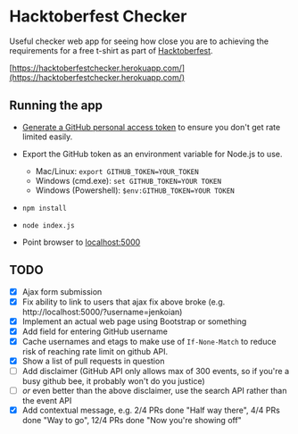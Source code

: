 # Hacktoberfest Checker

Useful checker web app for seeing how close you are to achieving the requirements for a free t-shirt as part of [Hacktoberfest](https://hacktoberfest.digitalocean.com/).

[https://hacktoberfestchecker.herokuapp.com/](https://hacktoberfestchecker.herokuapp.com/)

## Running the app

* [Generate a GitHub personal access token](https://github.com/settings/tokens) to ensure you don't get rate limited easily.

* Export the GitHub token as an environment variable for Node.js to use.
    * Mac/Linux: `export GITHUB_TOKEN=YOUR_TOKEN`
    * Windows (cmd.exe): `set GITHUB_TOKEN=YOUR TOKEN`
    * Windows (Powershell): `$env:GITHUB_TOKEN=YOUR TOKEN`

* `npm install`

* `node index.js`

* Point browser to [localhost:5000](http://localhost:5000)

## TODO

- [x] Ajax form submission
- [x] Fix ability to link to users that ajax fix above broke (e.g. http://localhost:5000/?username=jenkoian)
- [x] Implement an actual web page using Bootstrap or something
- [x] Add field for entering GitHub username
- [x] Cache usernames and etags to make use of `If-None-Match` to reduce risk of reaching rate limit on github API.
- [x] Show a list of pull requests in question
- [ ] Add disclaimer (GitHub API only allows max of 300 events, so if you're a busy github bee, it probably won't do you justice)
- [ ] *or* even better than the above disclaimer, use the search API rather than the event API
- [x] Add contextual message, e.g. 2/4 PRs done "Half way there", 4/4 PRs done "Way to go", 12/4 PRs done "Now you're showing off"
